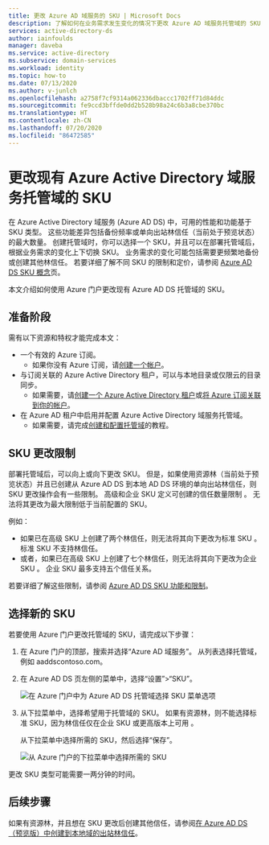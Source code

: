 ```yaml
---
title: 更改 Azure AD 域服务的 SKU | Microsoft Docs
description: 了解如何在业务需求发生变化的情况下更改 Azure AD 域服务托管域的 SKU 层
services: active-directory-ds
author: iainfoulds
manager: daveba
ms.service: active-directory
ms.subservice: domain-services
ms.workload: identity
ms.topic: how-to
ms.date: 07/13/2020
ms.author: v-junlch
ms.openlocfilehash: a2758f7cf9314a062336dbaccc1702ff71d84ddc
ms.sourcegitcommit: fe9ccd3bffde0dd2b528b98a24c6b3a8cbe370bc
ms.translationtype: HT
ms.contentlocale: zh-CN
ms.lasthandoff: 07/20/2020
ms.locfileid: "86472585"
---
```

# <a name="change-the-sku-for-an-existing-azure-active-directory-domain-services-managed-domain"></a>更改现有 Azure Active Directory 域服务托管域的 SKU

在 Azure Active Directory 域服务 (Azure AD DS) 中，可用的性能和功能基于 SKU 类型。 这些功能差异包括备份频率或单向出站林信任（当前处于预览状态）的最大数量。 创建托管域时，你可以选择一个 SKU，并且可以在部署托管域后，根据业务需求的变化上下切换 SKU。 业务需求的变化可能包括需要更频繁地备份或创建其他林信任。 若要详细了解不同 SKU 的限制和定价，请参阅 [Azure AD DS SKU 概念][concepts-sku]页。

本文介绍如何使用 Azure 门户更改现有 Azure AD DS 托管域的 SKU。

## <a name="before-you-begin"></a>准备阶段

需有以下资源和特权才能完成本文：

* 一个有效的 Azure 订阅。
    * 如果你没有 Azure 订阅，请[创建一个帐户](https://www.azure.cn/pricing/1rmb-trial)。
* 与订阅关联的 Azure Active Directory 租户，可以与本地目录或仅限云的目录同步。
    * 如果需要，请[创建一个 Azure Active Directory 租户][create-azure-ad-tenant]或[将 Azure 订阅关联到你的帐户][associate-azure-ad-tenant]。
* 在 Azure AD 租户中启用并配置 Azure Active Directory 域服务托管域。
    * 如果需要，请完成[创建和配置托管域][create-azure-ad-ds-instance]的教程。

## <a name="sku-change-limitations"></a>SKU 更改限制

部署托管域后，可以向上或向下更改 SKU。 但是，如果使用资源林（当前处于预览状态）并且已创建从 Azure AD DS 到本地 AD DS 环境的单向出站林信任，则 SKU 更改操作会有一些限制。 高级和企业 SKU 定义可创建的信任数量限制 。 无法将其更改为最大限制低于当前配置的 SKU。

例如：

* 如果已在高级 SKU 上创建了两个林信任，则无法将其向下更改为标准 SKU 。 标准 SKU 不支持林信任。
* 或者，如果已在高级 SKU 上创建了七个林信任，则无法将其向下更改为企业 SKU 。 企业 SKU 最多支持五个信任关系。

若要详细了解这些限制，请参阅 [Azure AD DS SKU 功能和限制][concepts-sku]。

## <a name="select-a-new-sku"></a>选择新的 SKU

若要使用 Azure 门户更改托管域的 SKU，请完成以下步骤：

1. 在 Azure 门户的顶部，搜索并选择“Azure AD 域服务”。 从列表选择托管域，例如 aaddscontoso.com。
1. 在 Azure AD DS 页左侧的菜单中，选择“设置”>“SKU”。

    ![在 Azure 门户中为 Azure AD DS 托管域选择 SKU 菜单选项](./media/change-sku/overview-change-sku.png)

1. 从下拉菜单中，选择希望用于托管域的 SKU。 如果有资源林，则不能选择标准 SKU，因为林信任仅在企业 SKU 或更高版本上可用 。

    从下拉菜单中选择所需的 SKU，然后选择“保存”。

    ![从 Azure 门户的下拉菜单中选择所需的 SKU](./media/change-sku/change-sku-selection.png)

更改 SKU 类型可能需要一两分钟的时间。

## <a name="next-steps"></a>后续步骤

如果有资源林，并且想在 SKU 更改后创建其他信任，请参阅[在 Azure AD DS（预览版）中创建到本地域的出站林信任][create-trust]。

<!-- INTERNAL LINKS -->
[create-azure-ad-tenant]: ../active-directory/fundamentals/sign-up-organization.md
[associate-azure-ad-tenant]: ../active-directory/fundamentals/active-directory-how-subscriptions-associated-directory.md
[create-azure-ad-ds-instance]: tutorial-create-instance.md
[concepts-sku]: administration-concepts.md#azure-ad-ds-skus
[create-trust]: tutorial-create-forest-trust.md


